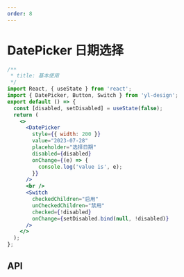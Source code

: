 ```yaml
---
order: 8
---
```


# DatePicker 日期选择

```jsx
/**
 * title: 基本使用
 */
import React, { useState } from 'react';
import { DatePicker, Button, Switch } from 'yl-design';
export default () => {
  const [disabled, setDisabled] = useState(false);
  return (
    <>
      <DatePicker
        style={{ width: 200 }}
        value="2023-07-28"
        placeholder="选择日期"
        disabled={disabled}
        onChange={(e) => {
          console.log('value is', e);
        }}
      />
      <br />
      <Switch
        checkedChildren="启用"
        unCheckedChildren="禁用"
        checked={!disabled}
        onChange={setDisabled.bind(null, !disabled)}
      />
    </>
  );
};
```

## API

<API src="../../../src/data-entry/date-picker/index.tsx" hideTitle></API>
